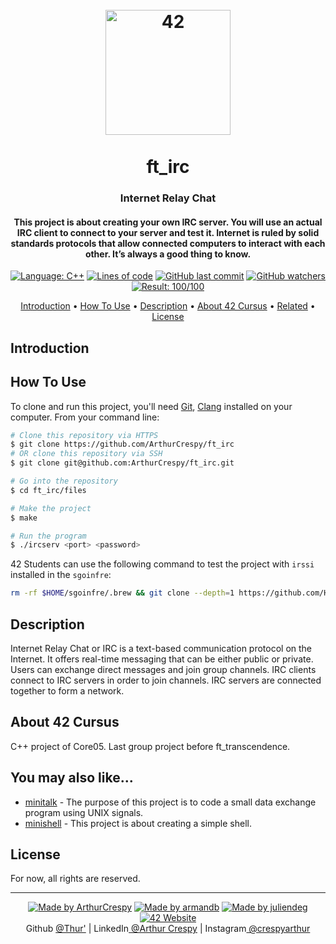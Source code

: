 <h1 align="center">
  <br>
  <a href="https://www.github.com/ArthurCrespy"><img src="https://42.fr/wp-content/uploads/2021/05/42-Final-sigle-seul.svg" alt="42" width="200"></a>
  <br><br>
  ft_irc
  <br>
</h1>

<h3 align="center">Internet Relay Chat</h3>

<h4 align="center">This project is about creating your own IRC server.
You will use an actual IRC client to connect to your server and test it.
Internet is ruled by solid standards protocols that allow connected computers to interact
with each other.
It’s always a good thing to know.</a></h4>

<p align="center">
    <a href="https://github.com/ArthurCrespy/ft_irc/search?l=cpp"> <img alt="Language: C++" src="https://img.shields.io/badge/language-C++-rose"></a>
    <a href="https://github.com/ArthurCrespy/ft_irc"> <img alt="Lines of code" src="https://img.shields.io/tokei/lines/github/ArthurCrespy/minishell"></a>
    <a href="https://github.com/ArthurCrespy/ft_irc/commits"> <img alt="GitHub last commit" src="https://img.shields.io/github/last-commit/ArthurCrespy/minishell?color=yellow"></a>
    <a href="https://github.com/ArthurCrespy/ft_irc/watchers"> <img alt="GitHub watchers" src="https://img.shields.io/github/watchers/ArthurCrespy/minishell?color=ff69b4"></a>
    <a href="https://projects.intra.42.fr/42cursus-ft_irc/acrespy"> <img alt="Result: 100/100" src="https://img.shields.io/badge/result-100/100-brightgreen"></a>
</p>

<p align="center">
  <a href="#introduction">Introduction</a> •
  <a href="#how-to-use">How To Use</a> •
  <a href="#description">Description</a> •
  <a href="#about-42-cursus">About 42 Cursus</a> •
  <a href="#you-may-also-like">Related</a> •
  <a href="#license">License</a>
</p>

## Introduction


## How To Use

To clone and run this project, you'll need [Git](https://git-scm.com), [Clang](https://clang.llvm.org/) installed on your computer. From your command line:

```bash
# Clone this repository via HTTPS
$ git clone https://github.com/ArthurCrespy/ft_irc
# OR clone this repository via SSH
$ git clone git@github.com:ArthurCrespy/ft_irc.git

# Go into the repository
$ cd ft_irc/files

# Make the project
$ make

# Run the program
$ ./ircserv <port> <password> 
```

42 Students can use the following command to test the project with `irssi` installed in the `sgoinfre`:

```bash
rm -rf $HOME/sgoinfre/.brew && git clone --depth=1 https://github.com/Homebrew/brew $HOME/sgoinfre/.brew && echo 'export PATH=$HOME/sgoinfre/.brew/bin:$PATH' >> $HOME/.zshrc && source $HOME/.zshrc && brew update && irssi
```

## Description

Internet Relay Chat or IRC is a text-based communication protocol on the Internet.
It offers real-time messaging that can be either public or private. Users can exchange direct messages and join group channels.
IRC clients connect to IRC servers in order to join channels. IRC servers are connected together to form a network.

## About 42 Cursus

C++ project of Core05. Last group project before ft_transcendence.

## You may also like...

- [minitalk](https://github.com/ArthurCrespy/minitalk) - The purpose of this project is to code a small data exchange program using UNIX signals.
- [minishell](https://github.com/ArthurCrespy/minishell) - This project is about creating a simple shell.

## License

For now, all rights are reserved.

---
<p align="center">
    <a href="https://github.com/ArthurCrespy"> <img alt="Made by ArthurCrespy" src="https://img.shields.io/badge/made%20by-ArthurCrespy-blue"></a>
    <a href="https://github.com/arm-and-b"> <img alt="Made by armandb" src="https://img.shields.io/badge/made%20by-armandb-blue"></a>
    <a href="https://github.com/juliendeg"> <img alt="Made by juliendeg" src="https://img.shields.io/badge/made%20by-juliendeg-blue"></a>
    <a href="https://42.fr"><img alt="42 Website" src="https://img.shields.io/badge/website-42.fr-blue"></a>
    <br>
    Github <a href="https://github.com/ArthurCrespy" target="_blank">@Thur'</a> |
    LinkedIn<a href="https://fr.linkedin.com/in/crespyarthur" target="_blank"> @Arthur Crespy</a> |
    Instagram<a href="https://instagram.com/arthurcrespy" target="_blank"> @crespyarthur</a> 
</p>
